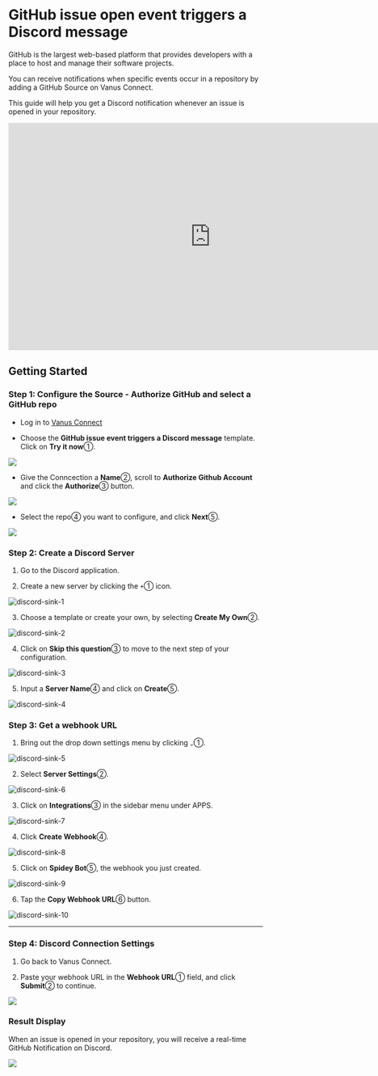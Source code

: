 # GitHub issue open event triggers a Discord message

GitHub is the largest web-based platform that provides developers with a place to host and manage their software projects.

You can receive notifications when specific events occur in a repository by adding a GitHub Source on Vanus Connect.

This guide will help you get a Discord notification whenever an issue is opened in your repository.

<iframe width="800" height="450" src="https://www.youtube.com/embed/3hJlhDUsOYY" title="YouTube video player" frameBorder="0" allowFullScreen={true} allow="accelerometer; autoplay; clipboard-write; encrypted-media; gyroscope; picture-in-picture; web-share"></iframe>

## Getting Started

### Step 1: Configure the Source - Authorize GitHub and select a GitHub repo

- Log in to [Vanus Connect](https://cloud.vanus.ai/) 

- Choose the **GitHub issue event triggers a Discord message** template. Click on **Try it now**①.

![](images/template_github_discord_issue_1.webp)

- Give the Conncection a **Name**②, scroll to **Authorize Github Account** and click the **Authorize**③ button.

![](images/template_github_discord_5.webp)

- Select the repo④ you want to configure, and click **Next**⑤.

![](images/template_github_discord.webp)


### Step 2: Create a Discord Server 

1. Go to the Discord application.

2. Create a new server by clicking the `+`① icon.

![discord-sink-1](images/discord-sink-1.webp)

3. Choose a template or create your own, by selecting **Create My Own**②.

![discord-sink-2](images/discord-sink-2.webp)

4. Click on **Skip this question**③ to move to the next step of your configuration.

![discord-sink-3](images/discord-sink-3.webp)

5. Input a **Server Name**④ and click on **Create**⑤.

![discord-sink-4](images/discord-sink-4.webp)


### Step 3: Get a webhook URL

1. Bring out the drop down settings menu by clicking `⌄`①.

![discord-sink-5](images/discord-sink-5.webp)

2. Select **Server Settings**②.

![discord-sink-6](images/discord-sink-6.webp)

3. Click on **Integrations**③ in the sidebar menu under APPS.

![discord-sink-7](images/discord-sink-7.webp)

4. Click **Create Webhook**④.

![discord-sink-8](images/discord-sink-8.webp)

5. Click on **Spidey Bot**⑤, the webhook you just created.

![discord-sink-9](images/discord-sink-9.webp)

6. Tap the **Copy Webhook URL**⑥ button.

![discord-sink-10](images/discord-sink-10.webp)

---

### Step 4: Discord Connection Settings

1. Go back to Vanus Connect.

2. Paste your webhook URL in the **Webhook URL**① field, and click **Submit**② to continue.

![](images/template_github_discord_3.webp)


### Result Display

When an issue is opened in your repository, you will receive a real-time GitHub Notification on Discord.

![](images/template_github_discord_issue_3.webp)

